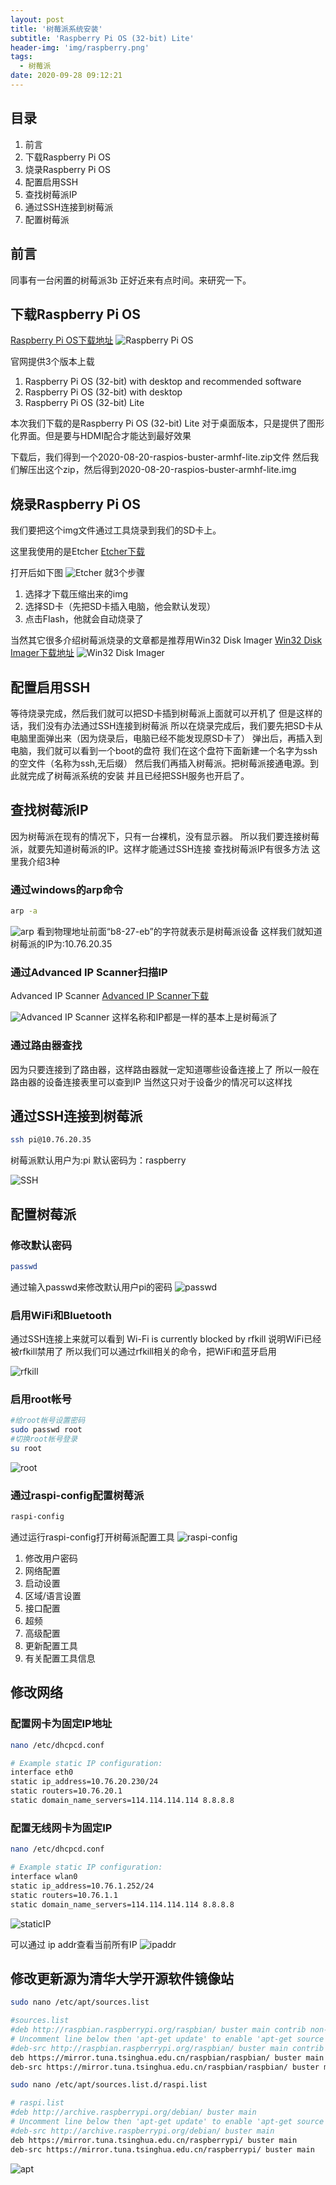 ```yaml
---
layout: post
title: '树莓派系统安装'
subtitle: 'Raspberry Pi OS (32-bit) Lite'
header-img: 'img/raspberry.png'
tags:
  - 树莓派
date: 2020-09-28 09:12:21
---
```


## 目录

1. 前言
2. 下载Raspberry Pi OS
3. 烧录Raspberry Pi OS
4. 配置启用SSH
5. 查找树莓派IP
6. 通过SSH连接到树莓派
7. 配置树莓派

## 前言

同事有一台闲置的树莓派3b
正好近来有点时间。来研究一下。

## 下载Raspberry Pi OS

[Raspberry Pi OS下载地址](https://www.raspberrypi.org/downloads/raspberry-pi-os/)
![Raspberry Pi OS](1.png)

官网提供3个版本上载

1. Raspberry Pi OS (32-bit) with desktop and recommended software
2. Raspberry Pi OS (32-bit) with desktop
3. Raspberry Pi OS (32-bit) Lite

本次我们下载的是Raspberry Pi OS (32-bit) Lite
对于桌面版本，只是提供了图形化界面。但是要与HDMI配合才能达到最好效果

下载后，我们得到一个2020-08-20-raspios-buster-armhf-lite.zip文件
然后我们解压出这个zip，然后得到2020-08-20-raspios-buster-armhf-lite.img

## 烧录Raspberry Pi OS

我们要把这个img文件通过工具烧录到我们的SD卡上。

这里我使用的是Etcher [Etcher下载](https://www.balena.io/etcher/)

打开后如下图
![Etcher](etcher.png)
就3个步骤

1. 选择才下载压缩出来的img
2. 选择SD卡（先把SD卡插入电脑，他会默认发现）
3. 点击Flash，他就会自动烧录了

当然其它很多介绍树莓派烧录的文章都是推荐用Win32 Disk Imager
[Win32 Disk Imager下载地址](https://win32diskimager.download/)
![Win32 Disk Imager](Win32DiskImager.jpg)

## 配置启用SSH

等待烧录完成，然后我们就可以把SD卡插到树莓派上面就可以开机了
但是这样的话，我们没有办法通过SSH连接到树莓派
所以在烧录完成后，我们要先把SD卡从电脑里面弹出来（因为烧录后，电脑已经不能发现原SD卡了）
弹出后，再插入到电脑，我们就可以看到一个boot的盘符
我们在这个盘符下面新建一个名字为ssh的空文件（名称为ssh,无后缀）
然后我们再插入树莓派。把树莓派接通电源。到此就完成了树莓派系统的安装
并且已经把SSH服务也开启了。

## 查找树莓派IP

因为树莓派在现有的情况下，只有一台裸机，没有显示器。
所以我们要连接树莓派，就要先知道树莓派的IP。这样才能通过SSH连接
查找树莓派IP有很多方法
这里我介绍3种

### 通过windows的arp命令

```cmd
arp -a
```

![arp](arp.png)
看到物理地址前面“b8-27-eb”的字符就表示是树莓派设备
这样我们就知道树莓派的IP为:10.76.20.35

### 通过Advanced IP Scanner扫描IP

Advanced IP Scanner [Advanced IP Scanner下载](https://www.advanced-ip-scanner.com/cn/)

![Advanced IP Scanner](IPScanner.png)
这样名称和IP都是一样的基本上是树莓派了

### 通过路由器查找

因为只要连接到了路由器，这样路由器就一定知道哪些设备连接上了
所以一般在路由器的设备连接表里可以查到IP
当然这只对于设备少的情况可以这样找

## 通过SSH连接到树莓派

```bash
ssh pi@10.76.20.35
```

树莓派默认用户为:pi  默认密码为：raspberry

![SSH](ssh1.png)

## 配置树莓派

### 修改默认密码

```bash
passwd
```

通过输入passwd来修改默认用户pi的密码
![passwd](passwd.png)

### 启用WiFi和Bluetooth

通过SSH连接上来就可以看到
Wi-Fi is currently blocked by rfkill
说明WiFi已经被rfkill禁用了
所以我们可以通过rfkill相关的命令，把WiFi和蓝牙启用

![rfkill](rfkill.png)

### 启用root帐号

```bash
#给root帐号设置密码
sudo passwd root
#切换root帐号登录
su root
```

![root](root.png)

### 通过raspi-config配置树莓派

```bash
raspi-config
```

通过运行raspi-config打开树莓派配置工具
![raspi-config](c1.png)

1. 修改用户密码
2. 网络配置
3. 启动设置
4. 区域/语言设置
5. 接口配置
6. 超频
7. 高级配置
8. 更新配置工具
9. 有关配置工具信息

## 修改网络

### 配置网卡为固定IP地址

```bash
nano /etc/dhcpcd.conf

# Example static IP configuration:
interface eth0
static ip_address=10.76.20.230/24
static routers=10.76.20.1
static domain_name_servers=114.114.114.114 8.8.8.8
```

### 配置无线网卡为固定IP

```bash
nano /etc/dhcpcd.conf

# Example static IP configuration:
interface wlan0
static ip_address=10.76.1.252/24
static routers=10.76.1.1
static domain_name_servers=114.114.114.114 8.8.8.8
```

![staticIP](staticIP.png)

可以通过 ip addr查看当前所有IP
![ipaddr](ipaddr.png)

## 修改更新源为清华大学开源软件镜像站

```bash
sudo nano /etc/apt/sources.list

#sources.list
#deb http://raspbian.raspberrypi.org/raspbian/ buster main contrib non-free rpi
# Uncomment line below then 'apt-get update' to enable 'apt-get source'
#deb-src http://raspbian.raspberrypi.org/raspbian/ buster main contrib non-free rpi
deb https://mirror.tuna.tsinghua.edu.cn/raspbian/raspbian/ buster main contrib non-free rpi
deb-src https://mirror.tuna.tsinghua.edu.cn/raspbian/raspbian/ buster main contrib non-free rpi
```

```bash
sudo nano /etc/apt/sources.list.d/raspi.list

# raspi.list
#deb http://archive.raspberrypi.org/debian/ buster main
# Uncomment line below then 'apt-get update' to enable 'apt-get source'
#deb-src http://archive.raspberrypi.org/debian/ buster main
deb https://mirror.tuna.tsinghua.edu.cn/raspberrypi/ buster main
deb-src https://mirror.tuna.tsinghua.edu.cn/raspberrypi/ buster main
```

![apt](apt.png)
